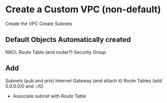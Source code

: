 # Create a Custom VPC (non-default)

Create the VPC
Create Subnets


## Default Objects Automatically created
NACL
Route Table (and router?)
Security Group

## Add
Subnets (pub and priv)
Internet Gateway (and attach it)
Route Tables (add 0.0.0.0/0 and ::/0)
 - Associate subnet with Route Table


